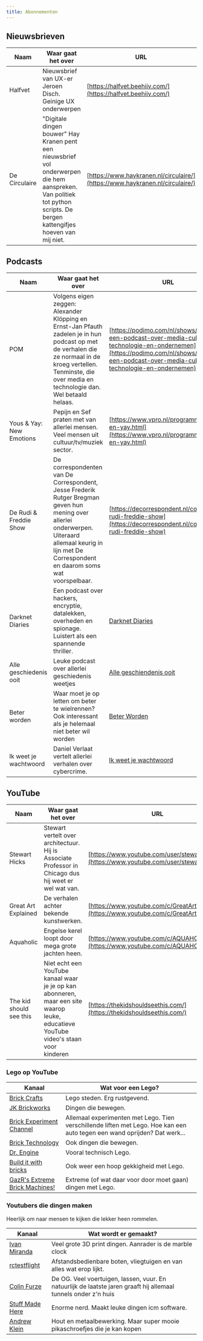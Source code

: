 ```yaml
---
title: Abonnementen
---
```


## Nieuwsbrieven

| Naam          | Waar gaat het over                                                                                                                                                        | URL                                                                          |
| ------------- | ------------------------------------------------------------------------------------------------------------------------------------------------------------------------- | ---------------------------------------------------------------------------- |
| Halfvet       | Nieuwsbrief van UX-er Jeroen Disch. Geinige UX onderwerpen                                                                                                                | [https://halfvet.beehiiv.com/](https://halfvet.beehiiv.com/)                 |
| De Circulaire | "Digitale dingen bouwer" Hay Kranen pent een nieuwsbrief vol onderwerpen die hem aanspreken. Van politiek tot python scripts. De bergen kattengifjes hoeven van mij niet. | [https://www.haykranen.nl/circulaire/](https://www.haykranen.nl/circulaire/) |

## Podcasts

| Naam                     | Waar gaat het over                                                                                                                                                                                                | URL                                                                                                                                                                                  |
| ------------------------ | ----------------------------------------------------------------------------------------------------------------------------------------------------------------------------------------------------------------- | ------------------------------------------------------------------------------------------------------------------------------------------------------------------------------------ |
| POM                      | Volgens eigen zeggen: Alexander Klöpping en Ernst-Jan Pfauth zadelen je in hun podcast op met de verhalen die ze normaal in de kroeg vertellen. Tenminste, die over media en technologie dan. Wel betaald helaas. | [https://podimo.com/nl/shows/pom-een-podcast-over-media-cultuur-technologie-en-ondernemen](https://podimo.com/nl/shows/pom-een-podcast-over-media-cultuur-technologie-en-ondernemen) |
| Yous & Yay: New Emotions | Pepijn en Sef praten met van allerlei mensen. Veel mensen uit cultuur/tv/muziek sector.                                                                                                                           | [https://www.vpro.nl/programmas/yous-en-yay.html](https://www.vpro.nl/programmas/yous-en-yay.html)                                                                                   |
| De Rudi & Freddie Show   | De correspondenten van De Correspondent, Jesse Frederik Rutger Bregman geven hun mening over allerlei onderwerpen. Uiteraard allemaal keurig in lijn met De Correspondent en daarom soms wat voorspelbaar.        | [https://decorrespondent.nl/collectie/de-rudi-freddie-show](https://decorrespondent.nl/collectie/de-rudi-freddie-show)                                                               |
| Darknet Diaries          | Een podcast over hackers, encryptie, datalekken, overheden en spionage. Luistert als een spannende thriller.                                                                                                      | [Darknet Diaries](https://darknetdiaries.com/)                                                                                                                                       |
| Alle geschiedenis ooit   | Leuke podcast over allerlei geschiedenis weetjes                                                                                                                                                                  | [Alle geschiendenis ooit](https://vriendvandeshow.nl/allegeschiedenisooit)                                                                                                           |
| Beter worden             | Waar moet je op letten om beter te wielrennen? Ook interessant als je helemaal niet beter wil worden                                                                                                              | [Beter Worden](https://podcasts.apple.com/nl/podcast/beter-worden/id1574684187)                                                                                                      |
| Ik weet je wachtwoord    | Daniel Verlaat vertelt allerlei verhalen over cybercrime.                                                                                                                                                         | [Ik weet je wachtwoord](https://ikweetjewachtwoord.nl/podcast/)                                                                                                                      |

## YouTube

| Naam                    | Waar gaat het over                                                                                                                   | URL                                                                                        |
| ----------------------- | ------------------------------------------------------------------------------------------------------------------------------------ | ------------------------------------------------------------------------------------------ |
| Stewart Hicks           | Stewart vertelt over architectuur. Hij is Associate Professor in Chicago dus hij weet er wel wat van.                                | [https://www.youtube.com/user/stewarthicks](https://www.youtube.com/user/stewarthicks)     |
| Great Art Explained     | De verhalen achter bekende kunstwerken.                                                                                              | [https://www.youtube.com/c/GreatArtExplained](https://www.youtube.com/c/GreatArtExplained) |
| Aquaholic               | Engelse kerel loopt door mega grote jachten heen.                                                                                    | [https://www.youtube.com/c/AQUAHOLIC](https://www.youtube.com/c/AQUAHOLIC)                 |
| The kid should see this | Niet echt een YouTube kanaal waar je je op kan abonneren, maar een site waarop leuke, educatieve YouTube video's staan voor kinderen | [https://thekidshouldseethis.com/](https://thekidshouldseethis.com/)                       |

### Lego op YouTube

| Kanaal                                                                               | Wat voor een Lego?                                                                                                        |
| ------------------------------------------------------------------------------------ | ------------------------------------------------------------------------------------------------------------------------- |
| [Brick Crafts](https://www.youtube.com/@Brick_Crafts)                                | Lego steden. Erg rustgevend.                                                                                              |
| [JK Brickworks](https://www.youtube.com/@JKBrickworks)                               | Dingen die bewegen.                                                                                                       |
| [Brick Experiment Channel](https://www.youtube.com/@BrickExperimentChannel)          | Allemaal experimenten met Lego. Tien verschillende liften met Lego. Hoe kan een auto tegen een wand oprijden? Dat werk... |
| [Brick Technology](https://www.youtube.com/@BrickTechnology)                         | Ook dingen die bewegen.                                                                                                   |
| [Dr. Engine](https://www.youtube.com/@DrEngine)                                      | Vooral technisch Lego.                                                                                                    |
| [Build it with bricks](https://www.youtube.com/@BuilditwithBricks)                   | Ook weer een hoop gekkigheid met Lego.                                                                                    |
| [GazR's Extreme Brick Machines!](https://www.youtube.com/@GazRsExtremeBrickMachines) | Extreme (of wat daar voor door moet gaan) dingen met Lego.                                                                |

### Youtubers die dingen maken

Heerlijk om naar mensen te kijken die lekker heen rommelen.

| Kanaal                                                            | Wat wordt er gemaakt?                                                                                           |
| ----------------------------------------------------------------- | --------------------------------------------------------------------------------------------------------------- |
| [Ivan Miranda](https://www.youtube.com/@ivanmirandawastaken)      | Veel grote 3D print dingen. Aanrader is de marble clock                                                         |
| [rctestflight](https://www.youtube.com/@rctestflight)             | Afstandsbedienbare boten, vliegtuigen en van alles wat erop lijkt.                                              |
| [Colin Furze](https://www.youtube.com/@colinfurze)                | De OG. Veel voertuigen, lassen, vuur. En natuurlijk de laatste jaren graaft hij allemaal tunnels onder z'n huis |
| [Stuff Made Here](https://www.youtube.com/@StuffMadeHere)         | Enorme nerd. Maakt leuke dingen icm software.                                                                   |
| [Andrew Klein](https://yewtu.be/channel/UCYJ6JJ7Q938Fls5He8zYRFA) | Hout en metaalbewerking. Maar super mooie pikaschroefjes die je kan kopen                                       |
